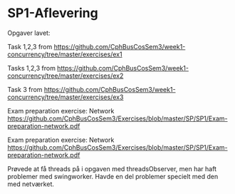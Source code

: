 # SP1-Aflevering

Opgaver lavet:

Task 1,2,3 from https://github.com/CphBusCosSem3/week1-concurrency/tree/master/exercises/ex1

Tasks 1,2,3 from https://github.com/CphBusCosSem3/week1-concurrency/tree/master/exercises/ex2

Task 3 from https://github.com/CphBusCosSem3/week1-concurrency/tree/master/exercises/ex3

Exam preparation exercise: Network https://github.com/CphBusCosSem3/Exercises/blob/master/SP/SP1/Exam-preparation-network.pdf

Exam preparation exercise: Network https://github.com/CphBusCosSem3/Exercises/blob/master/SP/SP1/Exam-preparation-network.pdf


Prøvede at få threads på i opgaven med threadsObserver, men har haft problemer med swingworker.
Havde en del problemer specielt med den med netværket.

